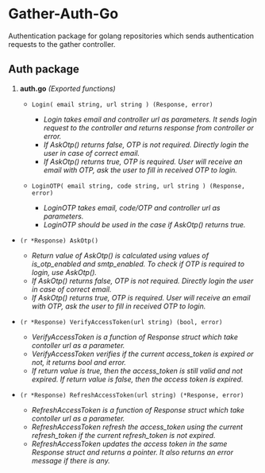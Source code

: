 # Gather-Auth-Go

Authentication package for golang repositories which sends authentication requests to the gather controller.

## Auth package

1. **auth.go** *(Exported functions)*

   - `Login( email string, url string ) (Response, error)`
     - *Login takes email and controller url as parameters. It sends login request to the controller and returns response from controller or error.*
     - *If AskOtp() returns false, OTP is not required. Directly login the user in case of correct email.*
     - *If AskOtp() returns true, OTP is required. User will receive an email with OTP, ask the user to fill in received OTP to login.*

   - `LoginOTP( email string, code string, url string ) (Response, error)`
     - *LoginOTP takes email, code/OTP and controller url as parameters.*
     - *LoginOTP should be used in the case if AskOtp() returns true.*
  
  -  `(r *Response) AskOtp()`
     - *Return value of AskOtp() is calculated using values of is_otp_enabled and smtp_enabled. To check if OTP is required to login, use AskOtp().*
     - *If AskOtp() returns false, OTP is not required. Directly login the user in case of correct email.*
     - *If AskOtp() returns true, OTP is required. User will receive an email with OTP, ask the user to fill in received OTP to login.*

   - `(r *Response) VerifyAccessToken(url string) (bool, error)`
     - *VerifyAccessToken is a function of Response struct which take contoller url as a parameter.*
     - *VerifyAccessToken verifies if the current access_token is expired or not, it returns bool and error.*
     - *If return value is true, then the access_token is still valid and not expired. If return value is false, then the access token is expired.*

   - `(r *Response) RefreshAccessToken(url string) (*Response, error)`
     - *RefreshAccessToken is a function of Response struct which take contoller url as a parameter.*
     - *RefreshAccessToken refresh the access_token using the current refresh_token if the current refresh_token is not expired.*
     - *RefreshAccessToken updates the access token in the same Response struct and returns a pointer. It also returns an error message if there is any.*
